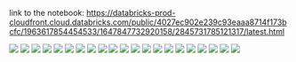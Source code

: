 link to the notebook: 
https://databricks-prod-cloudfront.cloud.databricks.com/public/4027ec902e239c93eaaa8714f173bcfc/1963617854454533/1647847732920158/2845731785121317/latest.html


![](pics/1.png)
![](pics/2.png)
![](pics/3.png)
![](pics/4.png)
![](pics/5.png)
![](pics/6.png)
![](pics/7.png)
![](pics/8.png)
![](pics/9.png)
![](pics/10.png)
![](pics/11.png)
![](pics/12.png)
![](pics/13.png)
![](pics/14.png)
![](pics/15.png)
![](pics/16.png)
![](pics/17.png)
![](pics/18.png)
![](pics/19.png)
![](pics/20.png)
![](pics/21.png)
